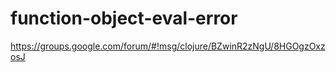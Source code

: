 # function-object-eval-error

https://groups.google.com/forum/#!msg/clojure/BZwinR2zNgU/8HGOgzOxzosJ
